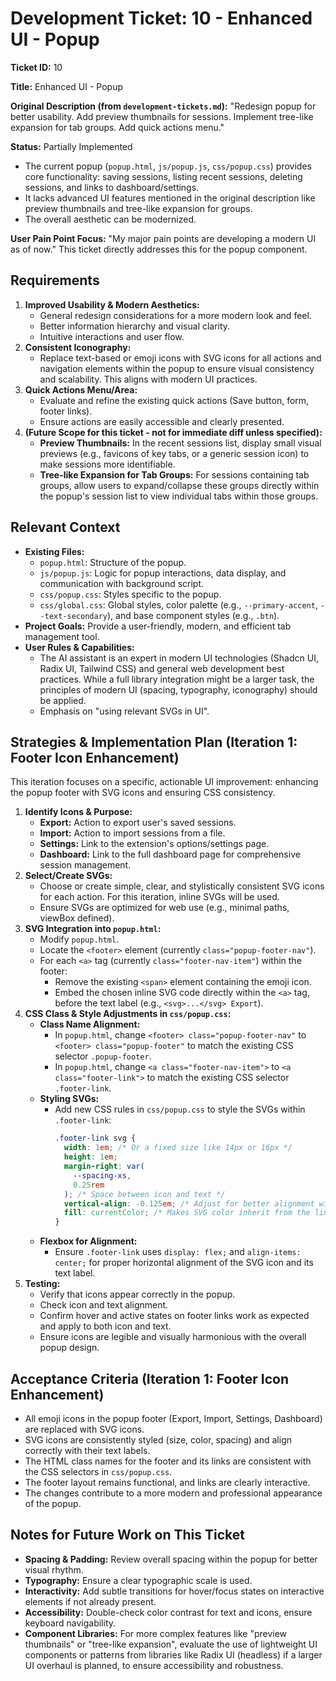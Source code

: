 # Development Ticket: 10 - Enhanced UI - Popup

**Ticket ID:** 10

**Title:** Enhanced UI - Popup

**Original Description (from `development-tickets.md`):**
"Redesign popup for better usability. Add preview thumbnails for sessions. Implement tree-like expansion for tab groups. Add quick actions menu."

**Status:** Partially Implemented

- The current popup (`popup.html`, `js/popup.js`, `css/popup.css`) provides core functionality: saving sessions, listing recent sessions, deleting sessions, and links to dashboard/settings.
- It lacks advanced UI features mentioned in the original description like preview thumbnails and tree-like expansion for groups.
- The overall aesthetic can be modernized.

**User Pain Point Focus:** "My major pain points are developing a modern UI as of now." This ticket directly addresses this for the popup component.

## Requirements

1.  **Improved Usability & Modern Aesthetics:**
    - General redesign considerations for a more modern look and feel.
    - Better information hierarchy and visual clarity.
    - Intuitive interactions and user flow.
2.  **Consistent Iconography:**
    - Replace text-based or emoji icons with SVG icons for all actions and navigation elements within the popup to ensure visual consistency and scalability. This aligns with modern UI practices.
3.  **Quick Actions Menu/Area:**
    - Evaluate and refine the existing quick actions (Save button, form, footer links).
    - Ensure actions are easily accessible and clearly presented.
4.  **(Future Scope for this ticket - not for immediate diff unless specified):**
    - **Preview Thumbnails:** In the recent sessions list, display small visual previews (e.g., favicons of key tabs, or a generic session icon) to make sessions more identifiable.
    - **Tree-like Expansion for Tab Groups:** For sessions containing tab groups, allow users to expand/collapse these groups directly within the popup's session list to view individual tabs within those groups.

## Relevant Context

- **Existing Files:**
  - `popup.html`: Structure of the popup.
  - `js/popup.js`: Logic for popup interactions, data display, and communication with background script.
  - `css/popup.css`: Styles specific to the popup.
  - `css/global.css`: Global styles, color palette (e.g., `--primary-accent`, `--text-secondary`), and base component styles (e.g., `.btn`).
- **Project Goals:** Provide a user-friendly, modern, and efficient tab management tool.
- **User Rules & Capabilities:**
  - The AI assistant is an expert in modern UI technologies (Shadcn UI, Radix UI, Tailwind CSS) and general web development best practices. While a full library integration might be a larger task, the principles of modern UI (spacing, typography, iconography) should be applied.
  - Emphasis on "using relevant SVGs in UI".

## Strategies & Implementation Plan (Iteration 1: Footer Icon Enhancement)

This iteration focuses on a specific, actionable UI improvement: enhancing the popup footer with SVG icons and ensuring CSS consistency.

1.  **Identify Icons & Purpose:**
    - **Export:** Action to export user's saved sessions.
    - **Import:** Action to import sessions from a file.
    - **Settings:** Link to the extension's options/settings page.
    - **Dashboard:** Link to the full dashboard page for comprehensive session management.
2.  **Select/Create SVGs:**
    - Choose or create simple, clear, and stylistically consistent SVG icons for each action. For this iteration, inline SVGs will be used.
    - Ensure SVGs are optimized for web use (e.g., minimal paths, viewBox defined).
3.  **SVG Integration into `popup.html`:**
    - Modify `popup.html`.
    - Locate the `<footer>` element (currently `class="popup-footer-nav"`).
    - For each `<a>` tag (currently `class="footer-nav-item"`) within the footer:
      - Remove the existing `<span>` element containing the emoji icon.
      - Embed the chosen inline SVG code directly within the `<a>` tag, before the text label (e.g., `<svg>...</svg> Export`).
4.  **CSS Class & Style Adjustments in `css/popup.css`:**
    - **Class Name Alignment:**
      - In `popup.html`, change `<footer> class="popup-footer-nav"` to `<footer> class="popup-footer"` to match the existing CSS selector `.popup-footer`.
      - In `popup.html`, change `<a class="footer-nav-item">` to `<a class="footer-link">` to match the existing CSS selector `.footer-link`.
    - **Styling SVGs:**
      - Add new CSS rules in `css/popup.css` to style the SVGs within `.footer-link`:
        ```css
        .footer-link svg {
          width: 1em; /* Or a fixed size like 14px or 16px */
          height: 1em;
          margin-right: var(
            --spacing-xs,
            0.25rem
          ); /* Space between icon and text */
          vertical-align: -0.125em; /* Adjust for better alignment with text */
          fill: currentColor; /* Makes SVG color inherit from the link's text color */
        }
        ```
    - **Flexbox for Alignment:**
      - Ensure `.footer-link` uses `display: flex;` and `align-items: center;` for proper horizontal alignment of the SVG icon and its text label.
5.  **Testing:**
    - Verify that icons appear correctly in the popup.
    - Check icon and text alignment.
    - Confirm hover and active states on footer links work as expected and apply to both icon and text.
    - Ensure icons are legible and visually harmonious with the overall popup design.

## Acceptance Criteria (Iteration 1: Footer Icon Enhancement)

- All emoji icons in the popup footer (Export, Import, Settings, Dashboard) are replaced with SVG icons.
- SVG icons are consistently styled (size, color, spacing) and align correctly with their text labels.
- The HTML class names for the footer and its links are consistent with the CSS selectors in `css/popup.css`.
- The footer layout remains functional, and links are clearly interactive.
- The changes contribute to a more modern and professional appearance of the popup.

## Notes for Future Work on This Ticket

- **Spacing & Padding:** Review overall spacing within the popup for better visual rhythm.
- **Typography:** Ensure a clear typographic scale is used.
- **Interactivity:** Add subtle transitions for hover/focus states on interactive elements if not already present.
- **Accessibility:** Double-check color contrast for text and icons, ensure keyboard navigability.
- **Component Libraries:** For more complex features like "preview thumbnails" or "tree-like expansion", evaluate the use of lightweight UI components or patterns from libraries like Radix UI (headless) if a larger UI overhaul is planned, to ensure accessibility and robustness.
